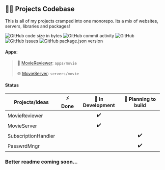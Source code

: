 ## 🧑‍💻 Projects Codebase
This is all of my projects cramped into one monorepo.
Its a mix of websites, servers, libraries and packages!

![GitHub code size in bytes](https://img.shields.io/github/languages/code-size/VincentThomas06/Projects?color=red&label=codebase&style=flat-square)
![GitHub commit activity](https://img.shields.io/github/commit-activity/m/VincentThomas06/Projects?style=flat-square)
![GitHub](https://img.shields.io/github/license/VincentThomas06/Projects?style=flat-square&color=yellow)
![GitHub issues](https://img.shields.io/github/issues-raw/VincentThomas06/Projects?style=flat-square)
![GitHub package.json version](https://img.shields.io/github/package-json/v/VincentThomas06/Projects?style=flat-square)

#### Apps:

>  🎥 [MovieReviewer](https://github.com/VincentThomas06/Projects/tree/main/apps/movie): `apps/movie`<br/><br/>
>  🌐 [MovieServer](https://github.com/VincentThomas06/Projects/tree/main/servers/movie): `servers/movie`

#### Status


| Projects/Ideas      | ⚡ Done | 🚧 In Development | 🤔 Planning to build |
| ------------------- | :-----: | :---------------: | :------------------: |
| MovieReviewer       |         |        ✔️         |                      |
| MovieServer         |         |        ✔️         |                      |
| SubscriptionHandler |         |                   |          ✔️          |
| PasswrdMngr         |         |                   |          ✔️          |


### Better readme coming soon...
